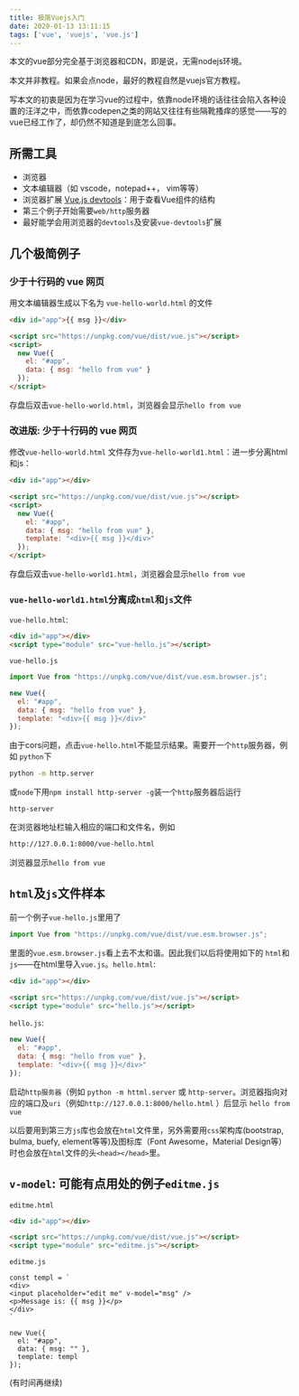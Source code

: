 ```yaml
---
title: 极简Vuejs入门
date: 2020-01-13 13:11:15
tags: ['vue', 'vuejs', 'vue.js']
---
```

本文的vue部分完全基于浏览器和CDN，即是说，无需nodejs环境。

本文并非教程。如果会点node，最好的教程自然是vuejs官方教程。

写本文的初衷是因为在学习vue的过程中，依靠node环境的话往往会陷入各种设置的汪洋之中，而依靠codepen之类的网站又往往有些隔靴搔痒的感觉——写的vue已经工作了，却仍然不知道是到底怎么回事。
## 所需工具
* 浏览器
* 文本编辑器（如 vscode，notepad++， vim等等）
* 浏览器扩展 [Vue.js devtools](https://github.com/vuejs/vue-devtools)：用于查看Vue组件的结构
* 第三个例子开始需要`web/http`服务器
* 最好能学会用浏览器的`devtools`及安装`vue-devtools`扩展
## 几个极简例子
### 少于十行码的 vue 网页
用文本编辑器生成以下名为 `vue-hello-world.html` 的文件
```html
<div id="app">{{ msg }}</div>

<script src="https://unpkg.com/vue/dist/vue.js"></script>
<script>
  new Vue({
    el: "#app",
    data: { msg: "hello from vue" }
  });
</script>
```
存盘后双击`vue-hello-world.html`，浏览器会显示`hello from vue`
### 改进版: 少于十行码的 vue 网页
修改`vue-hello-world.html` 文件存为`vue-hello-world1.html`：进一步分离html和js：
```html
<div id="app"></div>

<script src="https://unpkg.com/vue/dist/vue.js"></script>
<script>
  new Vue({
    el: "#app",
    data: { msg: "hello from vue" },
    template: "<div>{{ msg }}</div>"
  });
</script>
```
存盘后双击`vue-hello-world1.html`，浏览器会显示`hello from vue`
### `vue-hello-world1.html`分离成`html`和`js`文件
`vue-hello.html`:
```html
<div id="app"></div>
<script type="module" src="vue-hello.js"></script>
```
`vue-hello.js`
```js
import Vue from "https://unpkg.com/vue/dist/vue.esm.browser.js";

new Vue({
  el: "#app",
  data: { msg: "hello from vue" },
  template: "<div>{{ msg }}</div>"
});
```
由于cors问题，点击`vue-hello.html`不能显示结果。需要开一个`http`服务器，例如 `python`下
```bash
python -m http.server
```
或`node`下用`npm install http-server -g`装一个`http`服务器后运行
```
http-server
```
在浏览器地址栏输入相应的端口和文件名，例如
```html
http://127.0.0.1:8000/vue-hello.html
```
浏览器显示`hello from vue`

## `html`及`js`文件样本
前一个例子`vue-hello.js`里用了
```js
import Vue from "https://unpkg.com/vue/dist/vue.esm.browser.js";
```
里面的`vue.esm.browser.js`看上去不太和谐。因此我们以后将使用如下的 `html`和`js`——在html里导入`vue.js`。`hello.html`:
```html
<div id="app"></div>

<script src="https://unpkg.com/vue/dist/vue.js"></script>
<script type="module" src="hello.js"></script>
```
`hello.js`:
```javascript
new Vue({
  el: "#app",
  data: { msg: "hello from vue" },
  template: "<div>{{ msg }}</div>"
});
```
启动`http服务器`（例如 `python -m httml.server` 或 `http-server`。浏览器指向对应的端口及`uri`（例如`http://127.0.0.1:8000/hello.html` ）后显示 `hello from vue`

以后要用到第三方`js`库也会放在`html`文件里，另外需要用`css`架构库(bootstrap, bulma, buefy, element等等)及图标库（Font Awesome，Material Design等）时也会放在`html`文件的头`<head></head>`里。

## `v-model`: 可能有点用处的例子`editme.js`
`editme.html`
```html
<div id="app"></div>

<script src="https://unpkg.com/vue/dist/vue.js"></script>
<script type="module" src="editme.js"></script>
```
`editme.js`
```
const templ = `
<div>
<input placeholder="edit me" v-model="msg" />
<p>Message is: {{ msg }}</p>
</div>
`

new Vue({
  el: "#app",
  data: { msg: "" },
  template: templ
});
```

(有时间再继续)